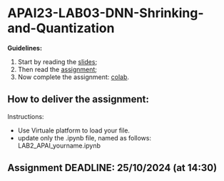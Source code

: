 # APAI23-LAB03-DNN-Shrinking-and-Quantization

**Guidelines:**

1. Start by reading the [slides](./docs/slides.pdf);
2. Then read the [assignment](./docs/assignment.pdf);
3. Now complete the assignment: [colab](APAI24-LAB03-DNN-Shrinking-and-Quantization.ipynb).


## How to deliver the assignment:

Instructions:
* Use Virtuale platform to load your file.
* update only the .ipynb file, named as follows: LAB2_APAI_yourname.ipynb


## Assignment DEADLINE: 25/10/2024 (at 14:30)

